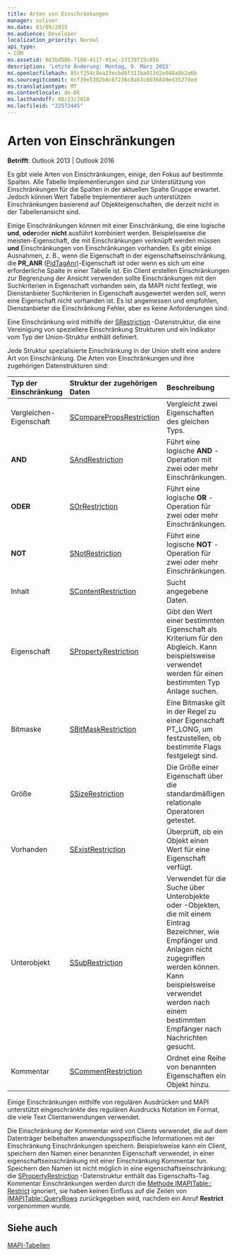 ```yaml
---
title: Arten von Einschränkungen
manager: soliver
ms.date: 03/09/2015
ms.audience: Developer
localization_priority: Normal
api_type:
- COM
ms.assetid: 0d3bd58b-7100-4117-91ac-27139715c85b
description: 'Letzte Änderung: Montag, 9. März 2015'
ms.openlocfilehash: 85cf254c9ea23ecbd6f311ba012d2e048a0b2a6b
ms.sourcegitcommit: 0cf39e5382b8c6f236c8a63c6036849ed3527ded
ms.translationtype: MT
ms.contentlocale: de-DE
ms.lasthandoff: 08/23/2018
ms.locfileid: "22572445"
---
```

# <a name="types-of-restrictions"></a>Arten von Einschränkungen

  
  
**Betrifft**: Outlook 2013 | Outlook 2016 
  
Es gibt viele Arten von Einschränkungen, einige, den Fokus auf bestimmte Spalten. Alle Tabelle Implementierungen sind zur Unterstützung von Einschränkungen für die Spalten in der aktuellen Spalte Gruppe erwartet. Jedoch können Wert Tabelle Implementierer auch unterstützen Einschränkungen basierend auf Objekteigenschaften, die derzeit nicht in der Tabellenansicht sind.
  
Einige Einschränkungen können mit einer Einschränkung, die eine logische **und**, **oder**oder **nicht** ausführt kombiniert werden. Beispielsweise die meisten-Eigenschaft, die mit Einschränkungen verknüpft werden müssen **und** Einschränkungen von Einschränkungen vorhanden. Es gibt einige Ausnahmen, z. B., wenn die Eigenschaft in der eigenschaftseinschränkung, die **PR_ANR** ([PidTagAnr](pidtaganr-canonical-property.md))-Eigenschaft ist oder wenn es sich um eine erforderliche Spalte in einer Tabelle ist. Ein Client erstellen Einschränkungen zur Begrenzung der Ansicht verwenden sollte Einschränkungen mit den Suchkriterien in Eigenschaft vorhanden sein, da MAPI nicht festlegt, wie Dienstanbieter Suchkriterien in Eigenschaft ausgewertet werden soll, wenn eine Eigenschaft nicht vorhanden ist. Es ist angemessen und empfohlen, Dienstanbieter die Einschränkung Fehler, aber es keine Anforderungen sind. 
  
Eine Einschränkung wird mithilfe der [SRestriction](srestriction.md) -Datenstruktur, die eine Vereinigung von speziellere Einschränkung Strukturen und ein Indikator vom Typ der Union-Struktur enthält definiert. 
  
Jede Struktur spezialisierte Einschränkung in der Union stellt eine andere Art von Einschränkung. Die Arten von Einschränkungen und ihre zugehörigen Datenstrukturen sind:
  
|**Typ der Einschränkung**|**Struktur der zugehörigen Daten**|**Beschreibung**|
|:-----|:-----|:-----|
|Vergleichen-Eigenschaft  <br/> |[SComparePropsRestriction](scomparepropsrestriction.md) <br/> |Vergleicht zwei Eigenschaften des gleichen Typs.  <br/> |
|**AND** <br/> |[SAndRestriction](sandrestriction.md) <br/> |Führt eine logische **AND** -Operation mit zwei oder mehr Einschränkungen.  <br/> |
|**ODER** <br/> |[SOrRestriction](sorrestriction.md) <br/> |Führt eine logische **OR** -Operation für zwei oder mehr Einschränkungen.  <br/> |
|**NOT** <br/> |[SNotRestriction](snotrestriction.md) <br/> |Führt eine logische **NOT** -Operation für zwei oder mehr Einschränkungen.  <br/> |
|Inhalt  <br/> |[SContentRestriction](scontentrestriction.md) <br/> |Sucht angegebene Daten.  <br/> |
|Eigenschaft  <br/> |[SPropertyRestriction](spropertyrestriction.md) <br/> |Gibt den Wert einer bestimmten Eigenschaft als Kriterium für den Abgleich. Kann beispielsweise verwendet werden für einen bestimmten Typ Anlage suchen.  <br/> |
|Bitmaske  <br/> |[SBitMaskRestriction](sbitmaskrestriction.md) <br/> |Eine Bitmaske gilt in der Regel zu einer Eigenschaft PT_LONG, um festzustellen, ob bestimmte Flags festgelegt sind.  <br/> |
|Größe  <br/> |[SSizeRestriction](ssizerestriction.md) <br/> |Die Größe einer Eigenschaft über die standardmäßigen relationale Operatoren getestet.  <br/> |
|Vorhanden  <br/> |[SExistRestriction](sexistrestriction.md) <br/> |Überprüft, ob ein Objekt einen Wert für eine Eigenschaft verfügt.  <br/> |
|Unterobjekt  <br/> |[SSubRestriction](ssubrestriction.md) <br/> |Verwendet für die Suche über Unterobjekte oder -Objekten, die mit einem Eintrag Bezeichner, wie Empfänger und Anlagen nicht zugegriffen werden können. Kann beispielsweise verwendet werden nach einem bestimmten Empfänger nach Nachrichten gesucht.  <br/> |
|Kommentar  <br/> |[SCommentRestriction](scommentrestriction.md) <br/> |Ordnet eine Reihe von benannten Eigenschaften ein Objekt hinzu.  <br/> |
   
Einige Einschränkungen mithilfe von regulären Ausdrücken und MAPI unterstützt eingeschränkte des regulären Ausdrucks Notation im Format, die viele Text Clientanwendungen verwendet.
  
Die Einschränkung der Kommentar wird von Clients verwendet, die auf dem Datenträger beibehalten anwendungsspezifische Informationen mit der Einschränkung Einschränkungen speichern. Beispielsweise kann ein Client, speichern den Namen einer benannten Eigenschaft verwendet, in einer eigenschaftseinschränkung mit einer Einschränkung Kommentar tun. Speichern den Namen ist nicht möglich in eine eigenschaftseinschränkung; die [SPropertyRestriction](spropertyrestriction.md) -Datenstruktur enthält das Eigenschafts-Tag. Kommentar Einschränkungen werden durch die [Methode IMAPITable:: Restrict](imapitable-restrict.md) ignoriert, sie haben keinen Einfluss auf die Zeilen von [IMAPITable::QueryRows](imapitable-queryrows.md) zurückgegeben wird, nachdem ein Anruf **Restrict** vorgenommen wurde. 
  
## <a name="see-also"></a>Siehe auch



[MAPI-Tabellen](mapi-tables.md)

